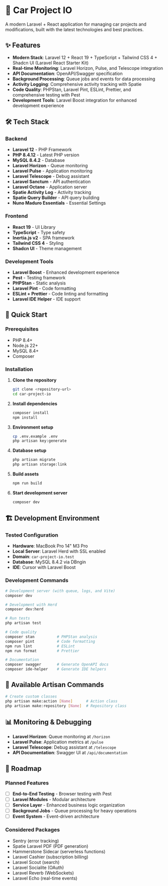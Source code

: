 # 🚗 Car Project IO

A modern Laravel + React application for managing car projects and modifications, built with the latest technologies and best practices.

## ✨ Features

- **Modern Stack**: Laravel 12 + React 19 + TypeScript + Tailwind CSS 4 + Shadcn UI (Laravel React Starter Kit)
- **Real-time Monitoring**: Laravel Horizon, Pulse, and Telescope integration
- **API Documentation**: OpenAPI/Swagger specification
- **Background Processing**: Queue jobs and events for data processing
- **Activity Logging**: Comprehensive activity tracking with Spatie
- **Code Quality**: PHPStan, Laravel Pint, ESLint, Prettier, and comprehensive testing with Pest
- **Development Tools**: Laravel Boost integration for enhanced development experience

## 🛠️ Tech Stack

### Backend
- **Laravel 12** - PHP Framework
- **PHP 8.4.12** - Latest PHP version
- **MySQL 8.4.2** - Database
- **Laravel Horizon** - Queue monitoring
- **Laravel Pulse** - Application monitoring
- **Laravel Telescope** - Debug assistant
- **Laravel Sanctum** - API authentication
- **Laravel Octane** - Application server
- **Spatie Activity Log** - Activity tracking
- **Spatie Query Builder** - API query building
- **Nuno Maduro Essentials** - Essential Settings

### Frontend
- **React 19** - UI Library
- **TypeScript** - Type safety
- **Inertia.js v2** - SPA framework
- **Tailwind CSS 4** - Styling
- **Shadcn UI** - Theme management

### Development Tools
- **Laravel Boost** - Enhanced development experience
- **Pest** - Testing framework
- **PHPStan** - Static analysis
- **Laravel Pint** - Code formatting
- **ESLint + Prettier** - Code linting and formatting
- **Laravel IDE Helper** - IDE support

## 🚀 Quick Start

### Prerequisites

- PHP 8.4+
- Node.js 22+
- MySQL 8.4+
- Composer

### Installation

1. **Clone the repository**
   ```bash
   git clone <repository-url>
   cd car-project-io
   ```

2. **Install dependencies**
   ```bash
   composer install
   npm install
   ```

3. **Environment setup**
   ```bash
   cp .env.example .env
   php artisan key:generate
   ```

4. **Database setup**
   ```bash
   php artisan migrate
   php artisan storage:link
   ```

5. **Build assets**
   ```bash
   npm run build
   ```

6. **Start development server**
   ```bash
   composer dev
   ```

## 🏗️ Development Environment

### Tested Configuration
- **Hardware**: MacBook Pro 14" M3 Pro
- **Local Server**: Laravel Herd with SSL enabled
- **Domain**: `car-project-io.test`
- **Database**: MySQL 8.4.2 via DBngin
- **IDE**: Cursor with Laravel Boost

### Development Commands

```bash
# Development server (with queue, logs, and Vite)
composer dev

# Development with Herd
composer dev:herd

# Run tests
php artisan test

# Code quality
composer stan          # PHPStan analysis
composer pint          # Code formatting
npm run lint           # ESLint
npm run format         # Prettier

# Documentation
composer swagger       # Generate OpenAPI docs
composer ide-helper    # Generate IDE helpers
```

## 🔧 Available Artisan Commands

```bash
# Create custom classes
php artisan make:action [Name]      # Action class
php artisan make:repository [Name]  # Repository class
```

## 📊 Monitoring & Debugging

- **Laravel Horizon**: Queue monitoring at `/horizon`
- **Laravel Pulse**: Application metrics at `/pulse`
- **Laravel Telescope**: Debug assistant at `/telescope`
- **API Documentation**: Swagger UI at `/api/documentation`


## 🚧 Roadmap

### Planned Features
- [ ] **End-to-End Testing** - Browser testing with Pest
- [ ] **Laravel Modules** - Modular architecture
- [ ] **Service Layer** - Enhanced business logic organization
- [ ] **Background Jobs** - Queue processing for heavy operations
- [ ] **Event System** - Event-driven architecture

### Considered Packages
- Sentry (error tracking)
- Spatie Laravel PDF (PDF generation)
- Hammerstone Sidecar (serverless functions)
- Laravel Cashier (subscription billing)
- Laravel Scout (search)
- Laravel Socialite (OAuth)
- Laravel Reverb (WebSockets)
- Laravel Echo (real-time events)
